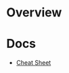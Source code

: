 # Overview

# Docs
* [Cheat Sheet](https://github.com/broadinstitute/dsp-devops-wiki/wiki/vault_cheat_sheet)
